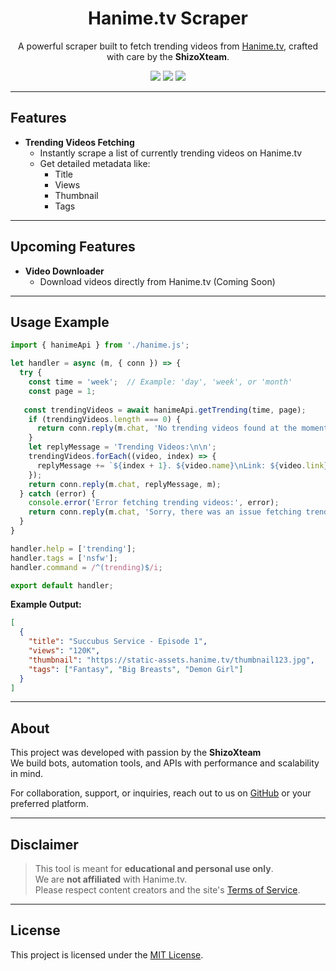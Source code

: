 
<h1 align="center">Hanime.tv Scraper</h1>

<p align="center">
  A powerful scraper built to fetch trending videos from <a href="https://hanime.tv">Hanime.tv</a>, crafted with care by the <strong>ShizoXteam</strong>.
</p>

<p align="center">
  <img src="https://img.shields.io/badge/Status-Active-brightgreen?style=flat-square" />
  <img src="https://img.shields.io/badge/Made%20by-ShizoXteam-blueviolet?style=flat-square" />
  <img src="https://img.shields.io/badge/License-MIT-yellow?style=flat-square" />
</p>

---

## Features

- **Trending Videos Fetching**
  - Instantly scrape a list of currently trending videos on Hanime.tv
  - Get detailed metadata like:
    - Title
    - Views
    - Thumbnail
    - Tags

---

## Upcoming Features

- **Video Downloader**
  - Download videos directly from Hanime.tv (Coming Soon)

---

## Usage Example

```js
import { hanimeApi } from './hanime.js';

let handler = async (m, { conn }) => {
  try {
    const time = 'week';  // Example: 'day', 'week', or 'month'
    const page = 1;
    
   const trendingVideos = await hanimeApi.getTrending(time, page);
    if (trendingVideos.length === 0) {
      return conn.reply(m.chat, 'No trending videos found at the moment.', m);
    }
    let replyMessage = 'Trending Videos:\n\n';
    trendingVideos.forEach((video, index) => {
      replyMessage += `${index + 1}. ${video.name}\nLink: ${video.link}\nViews: ${video.views}\n\n`;
    });
    return conn.reply(m.chat, replyMessage, m);
  } catch (error) {
    console.error('Error fetching trending videos:', error);
    return conn.reply(m.chat, 'Sorry, there was an issue fetching trending videos. Please try again later.', m);
  }
}

handler.help = ['trending'];
handler.tags = ['nsfw'];
handler.command = /^(trending)$/i;

export default handler;
```

**Example Output:**

```json
[
  {
    "title": "Succubus Service - Episode 1",
    "views": "120K",
    "thumbnail": "https://static-assets.hanime.tv/thumbnail123.jpg",
    "tags": ["Fantasy", "Big Breasts", "Demon Girl"]
  }
]
```

---

## About

This project was developed with passion by the **ShizoXteam**  
We build bots, automation tools, and APIs with performance and scalability in mind.

For collaboration, support, or inquiries, reach out to us on [GitHub](https://github.com/shizoxteam) or your preferred platform.

---

## Disclaimer

> This tool is meant for **educational and personal use only**.  
> We are **not affiliated** with Hanime.tv.  
> Please respect content creators and the site's [Terms of Service](https://hanime.tv/terms).

---

## License

This project is licensed under the [MIT License](LICENSE).
